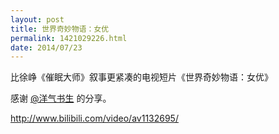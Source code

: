 ```yaml
---
layout: post
title: 世界奇妙物语：女优
permalink: 1421029226.html
date: 2014/07/23
---
```


比徐峥《催眠大师》叙事更紧凑的电视短片《世界奇妙物语：女优》

感谢 [@洋气书生](http://weibo.com/ben7th) 的分享。

http://www.bilibili.com/video/av1132695/

